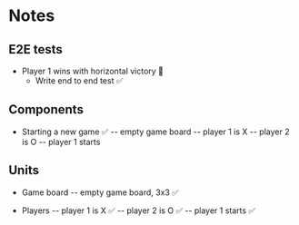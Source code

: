 # Notes

## E2E tests
- Player 1 wins with horizontal victory 🙌
    - Write end to end test ✅

## Components
- Starting a new game ✅
-- empty game board
-- player 1 is X
-- player 2 is O
-- player 1 starts

## Units
- Game board
-- empty game board, 3x3 ✅

- Players 
-- player 1 is X ✅
-- player 2 is O ✅
-- player 1 starts ✅
